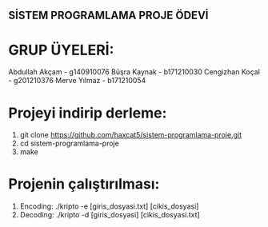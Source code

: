 ## SİSTEM PROGRAMLAMA PROJE ÖDEVİ

# GRUP ÜYELERİ:
Abdullah Akçam - g140910076
Büşra Kaynak - b171210030
Cengizhan Koçal - g201210376
Merve Yılmaz -  b171210054

# Projeyi indirip derleme:
1. git clone https://github.com/haxcat5/sistem-programlama-proje.git
2. cd sistem-programlama-proje
3. make

# Projenin çalıştırılması:
1. Encoding: ./kripto -e [giris_dosyasi.txt] [cikis_dosyasi]
2. Decoding: ./kripto -d [giris_dosyasi] [cikis_dosyasi.txt]